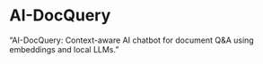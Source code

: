 # AI-DocQuery
“AI-DocQuery: Context-aware AI chatbot for document Q&amp;A using embeddings and local LLMs.”
